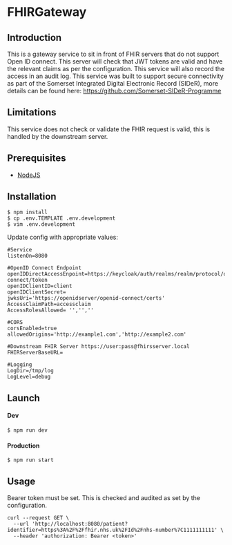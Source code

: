 # FHIRGateway
##  Introduction
This is a gateway service to sit in front of FHIR servers that do not support Open ID connect. This server will check that JWT tokens are valid and have the relevant claims as per the configuration. This service will also record the access in an audit log. This service was built to support secure connectivity as part of the Somerset Integrated Digital Electronic Record (SIDeR), more details can be found here: https://github.com/Somerset-SIDeR-Programme

## Limitations
This service does not check or validate the FHIR request is valid, this is handled by the downstream server.

## Prerequisites
* [NodeJS](https://nodejs.org/)

## Installation
    $ npm install
    $ cp .env.TEMPLATE .env.development
    $ vim .env.development

Update config with appropriate values:

    #Service
    listenOn=8080

    #OpenID Connect Endpoint
    openIDDirectAccessEnpoint=https://keycloak/auth/realms/realm/protocol/openid-connect/token
    openIDClientID=client
    openIDClientSecret=
    jwksUri='https://openidserver/openid-connect/certs'
    AccessClaimPath=accessclaim
    AccessRolesAllowed= '','',''

    #CORS
    corsEnabled=true
    allowedOrigins='http://example1.com','http://example2.com'

    #Downstream FHIR Server https://user:pass@fhirsserver.local
    FHIRServerBaseURL=

    #Logging
    LogDir=/tmp/log
    LogLevel=debug

## Launch
#### Dev
    $ npm run dev
#### Production
    $ npm run start
    
## Usage
  Bearer token must be set. This is checked and audited as set by the configuration.
  
    curl --request GET \
      --url 'http://localhost:8080/patient?identifier=https%3A%2F%2Ffhir.nhs.uk%2FId%2Fnhs-number%7C1111111111' \
      --header 'authorization: Bearer <token>'

